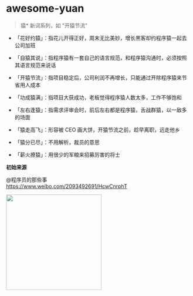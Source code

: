 # awesome-yuan

> 猿* 新词系列，如 "开猿节流"

- 「花好约猿」：指花儿开得正好，周末无比美妙，增长黑客却约程序猿一起去公司加班

- 「自猿其说」：指程序猿有一套自己的语言规范，和程序猿沟通时，必须按照其语言规范来说话

- 「开猿节流」：指项目稳定后，公司利润不再增长，只能通过开除程序猿来节省用人成本

- 「功成猿满」：指项目大获成功，老板觉得程序猿人数太多，工作不够饱和

- 「左右逢猿」：指需求评审会时，前后左右都是程序猿，舌战群猿，以一敌多的场面

- 「猿走高飞」：形容被 CEO 画大饼，开猿节流之前，趁早离职，远走他乡

- 「猿分已尽」：不用解析，裁员的意思

- 「薪火撩猿」：用很少的军粮来招募厉害的将士

**初始来源**

@程序员的那些事<br>
https://www.weibo.com/2093492691/HcwCnrphT

<img width=260 src=https://user-images.githubusercontent.com/6647633/51817206-b67d0a00-2304-11e9-872b-efa1f2ececef.jpg>
